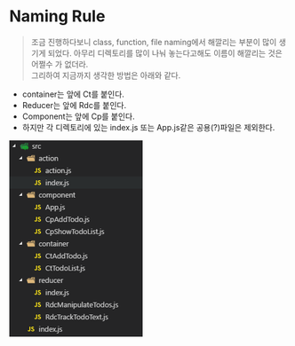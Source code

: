 # Naming Rule
> 조금 진행하다보니 class, function, file naming에서 해깔리는 부분이 많이 생기게 되었다. 아무리 디렉토리를 많이 나눠 놓는다고해도 이름이 해깔리는 것은 어쩔수 가 없더라.  
그리하여 지금까지 생각한 방법은 아래와 같다.

- container는 앞에 Ct를 붙인다.
- Reducer는 앞에 Rdc를 붙인다.
- Component는 앞에 Cp를 붙인다.
- 하지만 각 디렉토리에 있는 index.js 또는 App.js같은 공용(?)파일은 제외한다.


![위의 룰을 적용한 Source Tree](https://github.com/seowonintech/react-native-todo-list/blob/dev_kang/img/source_tree.png)
  